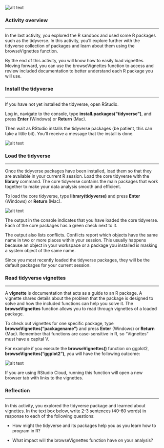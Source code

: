 ![alt text](zyOCm7w4S3Sjgpu8OEt0dA_278f3482876c4a26aed5abe3841928b3_lightbulb-HandsOn.png?expiry=1687132800000&hmac=nOsLOaMpklqFaoiK1nns3CofZXcvX0s1P2iWLdIUiiU)



### Activity overview
___________________________________________________________________________________________________________________________
In the last activity, you explored the R sandbox and used some R packages such as the tidyverse. In this activity, you’ll explore further with the tidyverse collection of packages 
and learn about them using the browseVignettes function.

By the end of this activity, you will know how to easily load vignettes. Moving forward, you can use the browseVignettes function to access and review included documentation to 
better understand each R package you will use. 

### Install the tidyverse 
__________________________________________________________________________________________
If you have not yet installed the tidyverse, open RStudio.

Log in, navigate to the console, type **install.packages("tidyverse")**, and press **Enter** (Windows) or **Return** (Mac).

Then wait as RStudio installs the tidyverse packages (be patient, this can take a little bit). You’ll receive a message that the install is done.

![alt text](https://d3c33hcgiwev3.cloudfront.net/imageAssetProxy.v1/QsD4Eh1fSNaA-BIdX-jWBg_5bc00d790de243f0813863f14d3316d7_image4.png?expiry=1687132800000&hmac=rS4d_Z0d6CHc6EzQIkuzQrcHq2C5Y3c55S54mt3e3Vg)

### Load the tidyverse
__________________________________________________
Once the tidyverse packages have been installed, load them so that they are available in your current R session. Load the core tidyverse with the **library** command. 
The core tidyverse contains the main packages that work together to make your data analysis smooth and efficient. 

To load the core tidyverse, type **library(tidyverse)** and press **Enter** (Windows) or **Return** (Mac).

![alt text](https://d3c33hcgiwev3.cloudfront.net/imageAssetProxy.v1/dlM07c_4TOqTNO3P-PzqzA_8ecc92c75a8a42f6a17932d13ba6d636_Screenshot-2021-03-10-4.40.11-PM---Display-2.png?expiry=1686960000000&hmac=1OpFHt7yKpH86HzXSaAEug9lbF4vM9pSTuHUkD_Z-nE)

The output in the console indicates that you have loaded the core tidyverse. Each of the core packages has a green check next to it.

The output also lists conflicts. Conflicts report which objects have the same name in two or more places within your session. This usually happens because an object in your workspace or a package you installed is masking a system object of the same name. 

Since you most recently loaded the tidyverse packages, they will be the default packages for your current session.

### Read tidyverse vignettes 
________________________
A **vignette** is documentation that acts as a guide to an R package. A vignette shares details about the problem that the package is designed to solve and how the included functions 
can help you solve it. The **browseVignettes** function allows you to read through vignettes of a loaded package.

To check out vignettes for one specific package, type **browseVignettes(“packagename”)** and press **Enter** (Windows) or **Return** (Mac). Remember that functions are case-sensitive 
in R, so “Vignettes” must have a capital V.

For example if you execute the **browseVignettes()** function on ggplot2, **browseVignettes(“ggplot2”)**, you will have the following outcome:

![alt text](https://d3c33hcgiwev3.cloudfront.net/imageAssetProxy.v1/AiQ0Bm9QS6CkNAZvUIugHA_24d6d5e17de943278395ffd8ca5e8230_Screenshot-2021-03-10-4.49.33-PM---Display-2.png?expiry=1686960000000&hmac=kqypTvVa7xrKXLtgJ5B6vtYuMaVhc67mhHvzn4VafQo)

If you are using RStudio Cloud, running this function will open a new browser tab with links to the vignettes.

### Reflection
___________________
In this activity, you explored the tidyverse package and learned about vignettes. In the text box below, write 2-3 sentences (40-60 words) in response to each of the following questions:

* How might the tidyverse and its packages help you as you learn how to program in R? 

* What impact will the browseVignettes function have on your analysis?


  
